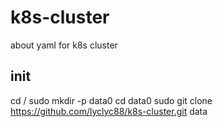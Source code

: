 # k8s-cluster
about yaml for k8s cluster 


## init
cd /
sudo mkdir -p data0
cd data0 
sudo git clone https://github.com/lyclyc88/k8s-cluster.git data



